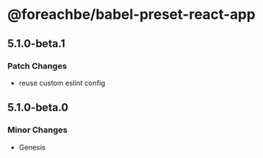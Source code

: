 # @foreachbe/babel-preset-react-app

## 5.1.0-beta.1

### Patch Changes

- reuse custom eslint config

## 5.1.0-beta.0

### Minor Changes

- Genesis
